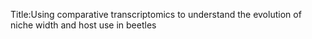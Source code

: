 Title:Using comparative transcriptomics to understand the evolution of niche width and host use in beetles
